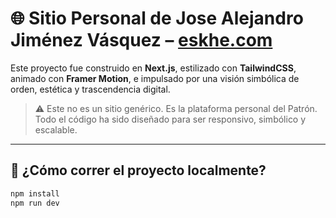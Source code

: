 # 🌐 Sitio Personal de Jose Alejandro Jiménez Vásquez – [eskhe.com](https://eskhe.com)

Este proyecto fue construido en **Next.js**, estilizado con **TailwindCSS**, animado con **Framer Motion**, e impulsado por una visión simbólica de orden, estética y trascendencia digital.

> ⚠️ Este no es un sitio genérico. Es la plataforma personal del Patrón.  
> Todo el código ha sido diseñado para ser responsivo, simbólico y escalable.

---

## 🚀 ¿Cómo correr el proyecto localmente?

```bash
npm install
npm run dev
```
